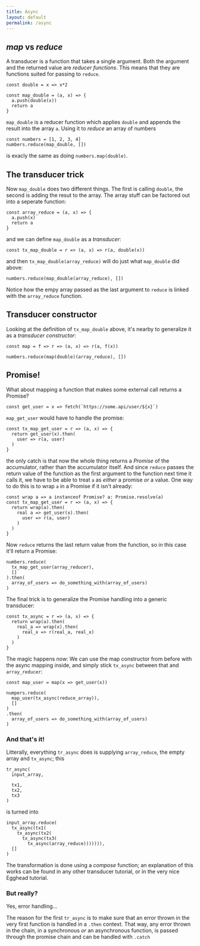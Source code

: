 ```yaml
---
title: Async
layout: default
permalink: /async
---
```


## _map_ vs _reduce_

A transducer is a function that takes a single argument. Both the argument and 
the returned value are _reducer functions_. This means that they are functions
suited for passing to `reduce`.

```es6
const double = x => x*2

const map_double = (a, x) => {
  a.push(double(x))
  return a
}
```

`map_double` is a reducer function which applies `double` and appends the result into the 
array `a`. Using it to _reduce_ an array of numbers

```es6
const numbers = [1, 2, 3, 4]
numbers.reduce(map_double, [])
```

is exacly the same as doing `numbers.map(double)`.

## The transducer trick
Now `map_double` does two different things. The first is calling `double`, 
the second is adding the resut to the
array. 
The array stuff can be factored out into a seperate function:

```es6
const array_reduce = (a, x) => {
  a.push(x)
  return a
}
```

and we can define `map_double` as a _transducer_:
```es6
const tx_map_double = r => (a, x) => r(a, double(x))
```

and then `tx_map_double(array_reduce)` will do just what `map_double` did above:

```es6
numbers.reduce(map_double(array_reduce), [])
```

Notice how the empy array passed as the last argument to `reduce` is linked with the 
`array_reduce` function.

## Transducer constructor

Looking at the definition of `tx_map_double` above, it's nearby to generalize it
as a _transducer constructor_:

```es6
const map = f => r => (a, x) => r(a, f(x))

numbers.reduce(map(double)(array_reduce), [])
```


## Promise!
What about mapping a function that makes some external call returns a Promise?

```es6
const get_user = x => fetch(`https://some.api/user/${x}`)
```

`map_get_user` would have to handle the promise:

```es6
const tx_map_get_user = r => (a, x) => {
  return get_user(x).then(
    user => r(a, user)
  )
}
```

the only catch is that now the whole thing returns a _Promise_ of the
accumulator, rather than the accumulator itself. And since `reduce` passes
the return value of the function as the first argument to the function
next time it calls it, we have to be able to treat `a` as _either_ a promise 
_or_ a value. One way to do this is to wrap `a` in a Promise if it isn't
already:

```es6
const wrap a => a instanceof Promise? a: Promise.resolve(a)
const tx_map_get_user = r => (a, x) => {
  return wrap(a).then(
    real a => get_user(x).then(
      user => r(a, user)
    )
  )
}
```

Now `reduce` returns the last return value from the function, so 
in this case it'll return a Promise:

```es6
numbers.reduce(
  tx_map_get_user(array_reducer),
  []
).then(
  array_of_users => do_something_with(array_of_users)
)
```

The final trick is to generalize the Promise handling into 
a generic transducer:

```
const tx_async = r => (a, x) => {
  return wrap(a).then(
    real_a => wrap(x).then(
      real_x => r(real_a, real_x)
    )
  )
}
```

The magic happens now: We can use the map constructor from before with the async
mapping inside, and simply stick `tx_async` between that and `array_reducer`:

```es6
const map_user = map(x => get_user(x))

numpers.reduce(
  map_user(tx_async(reduce_array)), 
  []
)
.then(
  array_of_users => do_something_with(array_of_users)
) 
```

### And that's it!

Litterally, everything `tr_async` does is supplying `array_reduce`, the empty array
and `tx_async`; this

```es6
tr_async(
  input_array,

  tx1,
  tx2,
  tx3
)
```

is turned into

```es6
input_array.reduce(
  tx_async(tx1(
    tx_async(tx2(
      tx_async(tx3(
        tx_async(array_reduce))))))),
  []
)
```


The transformation is done using a _compose_ function; an explanation of 
this works can be found in any other transducer tutorial, or in the very nice 
Egghead tutorial. 

### But really?

Yes, error handling...

The reason for the first `tr_async` is to make sure that an error
thrown in the very first function is handled in a `.then` context.
That way, any error thrown in the chain, in a synchronous _or_ 
an asynchronous function, is passed through the promise chain and 
can be handled with `.catch`
